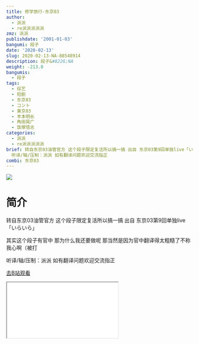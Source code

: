 ```yaml
---
title: 修学旅行-东京03
author:
  - 派派
  - re派派派派派
zmz: 派派
publishdate: '2001-01-03'
bangumi: 段子
date: '2020-02-13'
slug: 2020-02-13-NA-88548914
description: 段子&#8226;NA
weight: -213.0
bangumis:
  - 段子
tags:
  - 综艺
  - 短剧
  - 东京03
  - コント
  - 東京03
  - 丰本明长
  - 角田晃广
  - 饭塚悟志
categories:
  - 派派
  - re派派派派派
brief: 转自东京03油管官方 这个段子限定复活所以搞一搞 出自 东京03第9回单独live「いらいら」 其实这个段子有官中 那为什么我还要做呢 那当然是因为官中翻译得太粗糙了不称我心啊（被打
  听译/轴/压制：派派 如有翻译问题欢迎交流指正
combi: 东京03
---
```

![](https://raw.githubusercontent.com/tcgriffith/owaraisite/master/static/tmpimg/e9782a94ff84bfd87da47b8ae07e770b5668a426.jpg.480.jpg)
# 简介  
转自东京03油管官方 这个段子限定复活所以搞一搞
出自 东京03第9回单独live「いらいら」

其实这个段子有官中 那为什么我还要做呢 那当然是因为官中翻译得太粗糙了不称我心啊（被打

听译/轴/压制：派派
如有翻译问题欢迎交流指正  

[去B站观看](https://www.bilibili.com/video/av88548914/)
<div class ="resp-container"><iframe class="testiframe" src="//player.bilibili.com/player.html?aid=88548914"", scrolling="no", allowfullscreen="true" > </iframe></div> 
